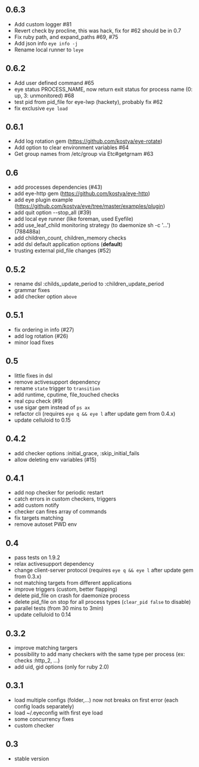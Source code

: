 0.6.3
-----
* Add custom logger #81
* Revert check by procline, this was hack, fix for #62 should be in 0.7
* Fix ruby path, and expand_paths #69, #75
* Add json info `eye info -j`
* Rename local runner to `leye`

0.6.2
-----
* Add user defined command #65
* eye status PROCESS_NAME, now return exit status for process name (0: up, 3: unmonitored) #68
* test pid from pid_file for eye-lwp (hackety), probably fix #62
* fix exclusive `eye load`

0.6.1
------
* Add log rotation gem (https://github.com/kostya/eye-rotate)
* Add option to clear environment variables #64
* Get group names from /etc/group via Etc#getgrnam #63

0.6
------
* add processes dependencies (#43)
* add eye-http gem (https://github.com/kostya/eye-http)
* add eye plugin example (https://github.com/kostya/eye/tree/master/examples/plugin)
* add quit option --stop_all (#39)
* add local eye runner (like foreman, used Eyefile)
* add use_leaf_child monitoring strategy (to daemonize sh -c '...') (788488a)
* add children_count, children_memory checks
* add dsl default application options (__default__)
* trusting external pid_file changes (#52)

0.5.2
-----
* rename dsl :childs_update_period to :children_update_period
* grammar fixes
* add checker option `above`

0.5.1
-----
* fix ordering in info (#27)
* add log rotation (#26)
* minor load fixes

0.5
-------
* little fixes in dsl
* remove activesupport dependency
* rename `state` trigger to `transition`
* add runtime, cputime, file_touched checks
* real cpu check (#9)
* use sigar gem instead of `ps ax`
* refactor cli (requires `eye q && eye l` after update gem from 0.4.x)
* update celluloid to 0.15

0.4.2
-----
* add checker options :initial_grace, :skip_initial_fails
* allow deleting env variables (#15)

0.4.1
---------
* add nop checker for periodic restart
* catch errors in custom checkers, triggers
* add custom notify
* checker can fires array of commands
* fix targets matching
* remove autoset PWD env

0.4
---------
* pass tests on 1.9.2
* relax activesupport dependency
* change client-server protocol (requires `eye q && eye l` after update gem from 0.3.x)
* not matching targets from different applications
* improve triggers (custom, better flapping)
* delete pid_file on crash for daemonize process
* delete pid_file on stop for all process types (`clear_pid false` to disable)
* parallel tests (from 30 mins to 3min)
* update celluloid to 0.14

0.3.2
---------
* improve matching targers
* possibility to add many checkers with the same type per process (ex: checks :http_2, ...)
* add uid, gid options (only for ruby 2.0)

0.3.1
-----
* load multiple configs (folder,...) now not breaks on first error (each config loads separately)
* load ~/.eyeconfig with first eye load
* some concurrency fixes
* custom checker

0.3
---
* stable version
